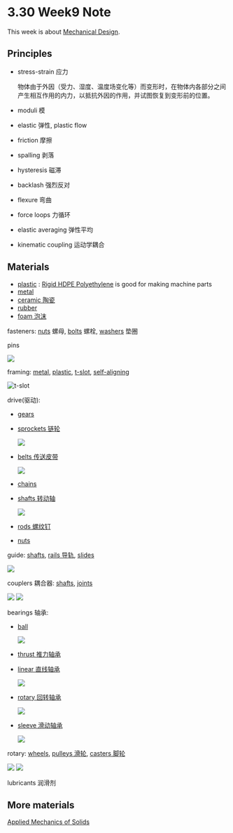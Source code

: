 # 3.30 Week9 Note

This week is about [Mechanical Design](http://academy.cba.mit.edu/classes/mechanical_design/index.html).

## Principles

* stress-strain 应力

	物体由于外因（受力、湿度、温度场变化等）而变形时，在物体内各部分之间产生相互作用的内力，以抵抗外因的作用，并试图恢复到变形前的位置。

* moduli 模
* elastic 弹性, plastic flow
* friction 摩擦
* spalling 剥落
* hysteresis 磁滞
* backlash 强烈反对
* flexure 弯曲
* force loops 力循环
* elastic averaging 弹性平均
* kinematic coupling 运动学耦合 

## Materials

- [plastic](http://www.mcmaster.com/#plastic-raw-materials) : [Rigid HDPE Polyethylene](http://www.mcmaster.com/#hdpe/=11st3m6) is good for making machine parts
- [metal](http://www.mcmaster.com/#metal-raw-materials)
- [ceramic 陶瓷](http://www.mcmaster.com/#ceramic-raw-materials)
- [rubber](http://www.mcmaster.com/#rubber-raw-materials) 
- [foam 泡沫](http://www.mcmaster.com/#foam-rubber-raw-materials)

fasteners: [nuts](http://www.mcmaster.com/#nuts/) 螺母, [bolts](http://www.mcmaster.com/#bolts/) 螺栓, [washers](http://www.mcmaster.com/#standard-washers/) 垫圈

pins

![](http://images2.mcmaster.com/mvA/Contents/gfx/Intermediate%20Pages/93772a121p1-land.png?ver=1358507042)

framing: [metal](http://www.mcmaster.com/#metal-extrusions), [plastic](http://www.mcmaster.com/#plastic-extrusions), [t-slot](http://www.mcmaster.com/#t-slotted-extrusions), [self-aligning](http://mtm.cba.mit.edu/machines/mtm_snap-lock/)

![t-slot](http://images2.mcmaster.com/mvA/Contents/gfx/Intermediate%20Pages/47065t223p1-i02f-land.png?ver=1325862897)

drive(驱动): 

- [gears](http://www.mcmaster.com/#standard-gears/)
- [sprockets 链轮](http://www.mcmaster.com/#roller-chain-sprockets/)

	![](http://images2.mcmaster.com/mvA/contents/gfx/small/6793k149p1-d03b-abbr.png?ver=1399555020)

- [belts 传送皮带](http://www.mcmaster.com/#drive-belts/)

	![](http://images1.mcmaster.com/mvA/Contents/gfx/Intermediate%20Pages/6075kp1-land.png?ver=1306947969)

- [chains](http://www.mcmaster.com/#roller-chain/)
- [shafts 转动轴](http://www.mcmaster.com/#rotary-shafts/)

	![](http://images1.mcmaster.com/mvA/contents/gfx/small/5947k15p1-abbr.png?ver=1300264695)

- [rods 螺纹钉](http://www.mcmaster.com/#threaded-studs/)
- [nuts](http://www.mcmaster.com/#acme-precision-threaded-nuts/)

guide: [shafts](http://www.mcmaster.com/#ground-rods/), [rails 导轨](http://www.mcmaster.com/#guide-rails/), [slides](http://www.mcmaster.com/#drawer-slides/)

![](http://images2.mcmaster.com/mvA/contents/gfx/small/11435a12c1-h02ds.png?ver=1362042882)

couplers 耦合器: [shafts](http://www.mcmaster.com/#standard-shaft-couplings/), [joints](http://www.mcmaster.com/#universal-joints/)

![](http://images2.mcmaster.com/mvA/contents/gfx/small/6408k142-k75p4-d03c-abbr.png?ver=1370867901) 
![](http://images2.mcmaster.com/mvA/contents/gfx/small/6443k49p1-d03c-abbr.png?ver=1371457960)

bearings 轴承: 

- [ball](http://www.mcmaster.com/#standard-ball-and-roller-bearings/)

	![](http://images2.mcmaster.com/mvA/contents/gfx/small/5972k820p99-d03c-digital-abbr.png?ver=1430908298)

- [thrust 推力轴承](http://www.mcmaster.com/#standard-thrust-bearings/)
- [linear 直线轴承](http://www.mcmaster.com/#standard-linear-bearings/)

	![](http://images2.mcmaster.com/mvA/contents/gfx/small/9338t1p1-d03c-abbr.png?ver=1430379913)

- [rotary 回转轴承](http://www.mcmaster.com/#turntables/)

	![](http://images2.mcmaster.com/mvA/contents/gfx/small/2900t312p1-e01f-abbr.png?ver=1363356226)

- [sleeve 滑动轴承](http://www.mcmaster.com/#standard-sleeve-bearings/)

	![](http://images1.mcmaster.com/mvA/contents/gfx/small/6391k214p1-d03c-digital-abbr.png?ver=1426783345)

rotary: [wheels](http://www.mcmaster.com/#wheels/), [pulleys 滑轮](http://www.mcmaster.com/#pulleys/), [casters 脚轮](http://www.mcmaster.com/#standard-casters/)

![](http://images1.mcmaster.com/mvA/Contents/gfx/Intermediate%20Pages/roundbeltpulleysp2-d03b-land.png?ver=1415273394) 
![](http://images2.mcmaster.com/mvA/contents/gfx/attribute/2399t6p1-e01e-ms-land.png?ver=1363859877)

lubricants 润滑剂


## More materials
[Applied Mechanics of Solids](http://solidmechanics.org/)

